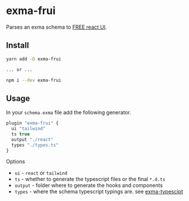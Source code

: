 # exma-frui

Parses an exma schema to [FREE react UI](https://www.npmjs.com/package/frui).

## Install

```bash
yarn add -D exma-frui

... or ...

npm i --dev exma-frui
```

## Usage

In your `schema.exma` file add the following generator.

```js
plugin "exma-frui" {
  ui "tailwind"
  ts true
  output "./react"
  types "./types.ts"
}
```

Options
 - `ui` - `react` or `tailwind`
 - `ts` - whether to generate the typescript files or the final `*.d.ts`
 - `output` - folder where to generate the hooks and components
 - `types` - where the schema typescript typings are. see [exma-typescipt](https://www.npmjs.com/package/exma-typescript)
